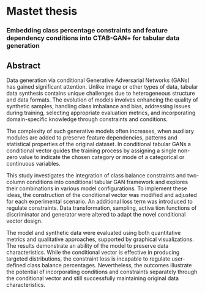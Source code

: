 # Mastet thesis

### Embedding class percentage constraints and feature dependency conditions into CTAB-GAN+ for tabular data generation

## Abstract 

Data generation via conditional Generative Adversarial Networks (GANs) has gained significant attention. Unlike image or other types of data, tabular data synthesis contains unique challenges due to heterogeneous structure and data formats. The evolution of models involves enhancing the quality of synthetic samples, handling class imbalance and bias, addressing issues during training, selecting appropriate evaluation metrics, and  incorporating domain-specific knowledge through constraints and conditions.

The complexity of such generative models often increases, when auxiliary modules are added to preserve feature dependencies, patterns and statistical properties of the original dataset. In conditional tabular GANs a conditional vector guides the training process by assigning a single non-zero value to indicate the chosen category or mode of a categorical or continuous variables.

This study investigates the integration of class balance constraints and two-column conditions into conditional tabular GAN framework and explores their combinations in various model configurations. To implement these ideas, the construction of the conditional vector was modified and adjusted for each experimental scenario. An additional loss term was introduced to regulate constraints. Data transformation, sampling, activa tion functions of discriminator and generator were altered to adapt the novel conditional vector design.

The model and synthetic data were evaluated using both quantitative metrics and qualitative approaches, supported by graphical visualizations. The results demonstrate an ability of the model to preserve data characteristics. While the conditional vector is effective in producing targeted distributions, the constraint loss is incapable to regulate user-defined class balance percentages. Nevertheless, the outcomes illustrate the potential of incorporating conditions and constraints separately through the conditional vector and still successfully maintaining original data characteristics.
